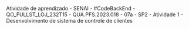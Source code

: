 Atividade de aprendizado - SENAI - #CodeBackEnd - QO_FULLST_LOJ_232T15 - QUA.PFS.2023.018 - 
07a - SP2 - Atividade 1 - Desenvolvimento de sistema de controle de clientes
